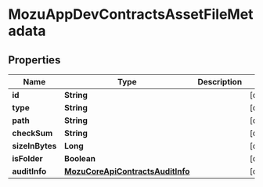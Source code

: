 
# MozuAppDevContractsAssetFileMetadata

## Properties
Name | Type | Description | Notes
------------ | ------------- | ------------- | -------------
**id** | **String** |  |  [optional]
**type** | **String** |  |  [optional]
**path** | **String** |  |  [optional]
**checkSum** | **String** |  |  [optional]
**sizeInBytes** | **Long** |  |  [optional]
**isFolder** | **Boolean** |  |  [optional]
**auditInfo** | [**MozuCoreApiContractsAuditInfo**](MozuCoreApiContractsAuditInfo.md) |  |  [optional]



